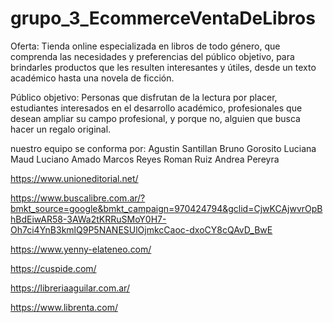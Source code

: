 # grupo_3_EcommerceVentaDeLibros

Oferta: Tienda online especializada en libros de todo género, que comprenda las necesidades y preferencias del público objetivo, para brindarles productos que les resulten interesantes y útiles, desde un texto académico hasta una novela de ficción.

Público objetivo: Personas que disfrutan de la lectura por placer, estudiantes interesados en el desarrollo académico, profesionales que desean ampliar su campo profesional, y porque no, alguien que busca hacer un regalo original.


nuestro equipo se conforma por:
Agustin Santillan 
Bruno Gorosito
Luciana Maud
Luciano Amado
Marcos Reyes
Roman Ruiz
Andrea Pereyra


https://www.unioneditorial.net/

https://www.buscalibre.com.ar/?bmkt_source=google&bmkt_campaign=970424794&gclid=CjwKCAjwvrOpBhBdEiwAR58-3AWa2tKRRuSMoY0H7-Oh7ci4YnB3kmlQ9P5NANESUlOjmkcCaoc-dxoCY8cQAvD_BwE

https://www.yenny-elateneo.com/

https://cuspide.com/

https://libreriaaguilar.com.ar/

https://www.librenta.com/
